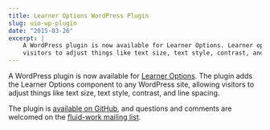```yaml
---
title: Learner Options WordPress Plugin
slug: uio-wp-plugin
date: "2015-03-26"
excerpt: |
    A WordPress plugin is now available for Learner Options. Learner options can be added to a WordPress site, allowing
    visitors to adjust things like text size, text style, contrast, and line spacing.
---
```


A WordPress plugin is now available for [Learner Options](https://build-infusion.fluidproject.org/demos/uiOptions/). The
plugin adds the Learner Options component to any WordPress site, allowing visitors to adjust things like text size, text
style, contrast, and line spacing.

The plugin is [available on GitHub](https://github.com/fluid-project/uio-wordpress-plugin/),
and questions and comments are welcomed on the
[fluid-work mailing list](https://lists.idrc.ocad.ca/mailman/listinfo/fluid-work).
